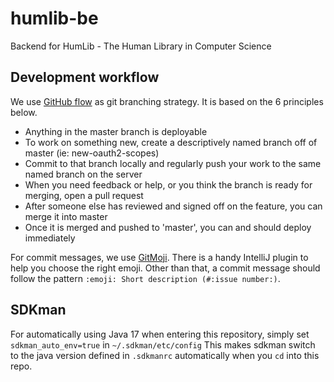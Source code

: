 # humlib-be
Backend for HumLib - The Human Library in Computer Science

## Development workflow
We use [GitHub flow](https://githubflow.github.io/) as git branching strategy. It is based on the 6 principles below.

- Anything in the master branch is deployable
- To work on something new, create a descriptively named branch off of master (ie: new-oauth2-scopes)
- Commit to that branch locally and regularly push your work to the same named branch on the server
- When you need feedback or help, or you think the branch is ready for merging, open a pull request
- After someone else has reviewed and signed off on the feature, you can merge it into master
- Once it is merged and pushed to 'master', you can and should deploy immediately  

For commit messages, we use [GitMoji](https://gitmoji.dev/). There is a handy IntelliJ plugin to help you choose the right emoji.
Other than that, a commit message should follow the pattern `:emoji: Short description (#:issue number:)`.

## SDKman
For automatically using Java 17 when entering this repository, simply set `sdkman_auto_env=true` in `~/.sdkman/etc/config`
This makes sdkman switch to the java version defined in `.sdkmanrc` automatically when you `cd` into this repo.
